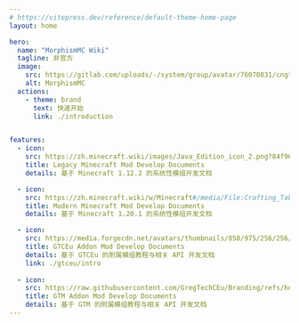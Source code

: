 ```yaml
---
# https://vitepress.dev/reference/default-theme-home-page
layout: home

hero:
  name: "MorphismMC Wiki"
  tagline: 非官方
  image:
    src: https://gitlab.com/uploads/-/system/group/avatar/76070831/cngtommunity_icon.png
    alt: MorphismMC
  actions:
    - theme: brand
      text: 快速开始
      link: ./introduction


features:
  - icon:
    src: https://zh.minecraft.wiki/images/Java_Edition_icon_2.png?84f96&format=original
    title: Legacy Minecraft Mod Develop Documents
    details: 基于 Minecraft 1.12.2 的系统性模组开发文档

  - icon:
    src: https://zh.minecraft.wiki/w/Minecraft#/media/File:Crafting_Table_JE4_BE3.png
    title: Modern Minecraft Mod Develop Documents
    details: 基于 Minecraft 1.20.1 的系统性模组开发文档

  - icon:
    src: https://media.forgecdn.net/avatars/thumbnails/850/975/256/256/638252863907612360.png
    title: GTCEu Addon Mod Develop Documents
    details: 基于 GTCEu 的附属模组教程与相关 API 开发文档
    link: ./gtceu/intro
    
  - icon:
    src: https://raw.githubusercontent.com/GregTechCEu/Branding/refs/heads/master/gregtech_ceu_modern_logo_large_modern.png
    title: GTM Addon Mod Develop Documents
    details: 基于 GTM 的附属模组教程与相关 API 开发文档
---
```

